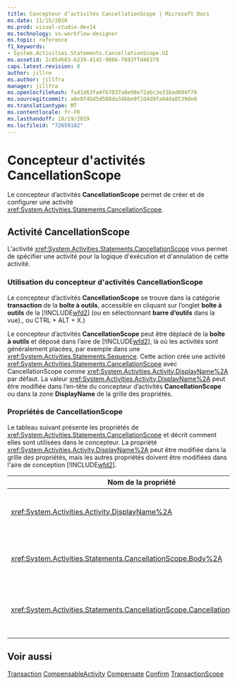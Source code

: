 ```yaml
---
title: Concepteur d’activités CancellationScope | Microsoft Docs
ms.date: 11/15/2016
ms.prod: visual-studio-dev14
ms.technology: vs-workflow-designer
ms.topic: reference
f1_keywords:
- System.Activities.Statements.CancellationScope.UI
ms.assetid: 2c85d663-b219-4142-9866-7693ffd46379
caps.latest.revision: 8
author: jillre
ms.author: jillfra
manager: jillfra
ms.openlocfilehash: fa41d63fa4f67037a8e98e72abc3e338ad894f70
ms.sourcegitcommit: a8e8f4bd5d508da34bbe9f2d4d9fa94da0539de0
ms.translationtype: MT
ms.contentlocale: fr-FR
ms.lasthandoff: 10/19/2019
ms.locfileid: "72659182"
---
```

# <a name="cancellationscope-activity-designer"></a>Concepteur d'activités CancellationScope
Le concepteur d’activités **CancellationScope** permet de créer et de configurer une activité <xref:System.Activities.Statements.CancellationScope>.

## <a name="the-cancellationscope-activity"></a>Activité CancellationScope
 L'activité <xref:System.Activities.Statements.CancellationScope> vous permet de spécifier une activité pour la logique d'exécution et d'annulation de cette activité.

### <a name="using-the-cancellationscope-activity-designer"></a>Utilisation du concepteur d'activités CancellationScope
 Le concepteur d’activités **CancellationScope** se trouve dans la catégorie **transaction** de la **boîte à outils**, accessible en cliquant sur l’onglet **boîte à outils** de la [!INCLUDE[wfd2](../includes/wfd2-md.md)] (ou en sélectionnant **barre d’outils** dans la vue)., ou CTRL + ALT + X.)

 Le concepteur d’activités **CancellationScope** peut être déplacé de la **boîte à outils** et déposé dans l’aire de [!INCLUDE[wfd2](../includes/wfd2-md.md)], là où les activités sont généralement placées, par exemple dans une <xref:System.Activities.Statements.Sequence>. Cette action crée une activité <xref:System.Activities.Statements.CancellationScope> avec CancellationScope comme <xref:System.Activities.Activity.DisplayName%2A> par défaut. La valeur <xref:System.Activities.Activity.DisplayName%2A> peut être modifiée dans l’en-tête du concepteur d’activités **CancellationScope** ou dans la zone **DisplayName** de la grille des propriétés.

### <a name="the-cancellationscope-properties"></a>Propriétés de CancellationScope
 Le tableau suivant présente les propriétés de <xref:System.Activities.Statements.CancellationScope> et décrit comment elles sont utilisées dans le concepteur. La propriété <xref:System.Activities.Activity.DisplayName%2A> peut être modifiée dans la grille des propriétés, mais les autres propriétés doivent être modifiées dans l'aire de conception [!INCLUDE[wfd2](../includes/wfd2-md.md)].

|Nom de la propriété|Obligatoire|Usage|
|-------------------|--------------|-----------|
|<xref:System.Activities.Activity.DisplayName%2A>|False|Nom convivial facultatif de l'activité <xref:System.Activities.Statements.CancellationScope>. La valeur par défaut est CancellationScope. Bien que la valeur de la propriété <xref:System.Activities.Activity.DisplayName%2A> ne soit pas strictement obligatoire, il est recommandé d'en utiliser une.|
|<xref:System.Activities.Statements.CancellationScope.Body%2A>|True|Spécifie l'activité pour laquelle la logique d'annulation est fournie. Pour ajouter l’activité <xref:System.Activities.Statements.CancellationScope.Body%2A>, déplacez une activité de la boîte **à outils** vers la zone **Body** du concepteur d’activités **CancellationScope** avec le texte d’indication « déposer l’activité ici ».|
|<xref:System.Activities.Statements.CancellationScope.CancellationHandler%2A>|True|Spécifie l'activité qui est exécutée dans l'événement d'annulation. Pour ajouter l’activité <xref:System.Activities.Statements.CancellationScope.CancellationHandler%2A>, déposez une activité de la boîte **à outils** dans la zone **CancellationHandler** du concepteur d’activités **CancellationScope** avec le texte d’indication « déposer l’activité ici ».|

## <a name="see-also"></a>Voir aussi
 [Transaction](../workflow-designer/transaction-activity-designers.md) [CompensableActivity](../workflow-designer/compensableactivity-activity-designer.md) [Compensate](../workflow-designer/compensate-activity-designer.md) [Confirm](../workflow-designer/confirm-activity-designer.md) [TransactionScope](../workflow-designer/transactionscope-activity-designer.md)